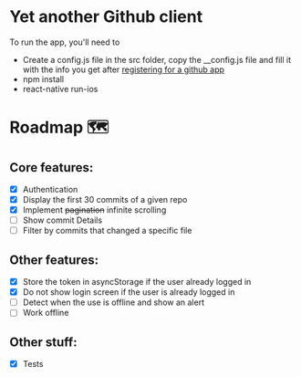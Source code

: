 Yet another Github client
======

To run the app, you'll need to

- Create a config.js file in the src folder, copy the __config.js file and fill it with the info you get after [registering for a github app](https://github.com/settings/applications/new)
- npm install
- react-native run-ios

Roadmap 🗺
=======

Core features:
-----

- [x] Authentication
- [x] Display the first 30 commits of a given repo
- [x] Implement ~~pagination~~ infinite scrolling
- [ ] Show commit Details
- [ ] Filter by commits that changed a specific file

Other features:
---

- [x] Store the token in asyncStorage if the user already logged in
- [x] Do not show login screen if the user is already logged in
- [ ] Detect when the use is offline and show an alert
- [ ] Work offline

Other stuff:
---

- [x] Tests